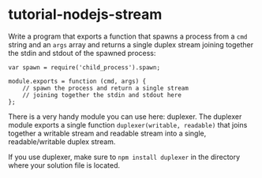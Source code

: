 # tutorial-nodejs-stream

Write a program that exports a function that spawns a process from a `cmd`
string and an `args` array and returns a single duplex stream joining together
the stdin and stdout of the spawned process:

    var spawn = require('child_process').spawn;
    
    module.exports = function (cmd, args) {
        // spawn the process and return a single stream
        // joining together the stdin and stdout here
    };

There is a very handy module you can use here: duplexer. The duplexer module
exports a single function `duplexer(writable, readable)` that joins together a
writable stream and readable stream into a single, readable/writable duplex
stream.

If you use duplexer, make sure to `npm install duplexer` in the directory where
your solution file is located.


